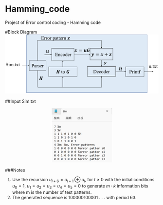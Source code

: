 # Hamming_code
Project of Error control coding - Hamming code

#Block Diagram  
![Block Diagram](https://github.com/H-Y-Hs/Hamming_code/blob/main/Block_Diagram.jpg?raw=true)

##Input Sim.txt  
<div align="center">
<img src="https://github.com/H-Y-Hs/Hamming_code/blob/main/Sim.jpg?raw=true" alt="Sim" width="40%">
</div>

###Notes
1. Use the recursion $u_{l+6} = u_{l+1} ⊕ u_l$, for $l ≥ 0$ with the initial conditions $u_0 =1,\ u_1 =u_2 =u_3 =u_4 =u_5 =0$ to generate $m\cdot k$ information bits where m is the number of test patterns.  
2. The generated sequence is 100000100001 . . . with period 63.
